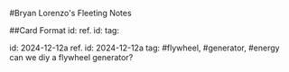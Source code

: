 #Bryan Lorenzo's Fleeting Notes

##Card Format
id:
ref. id:
tag:


id: 2024-12-12a
ref. id: 2024-12-12a
tag: #flywheel, #generator, #energy
can we diy a flywheel generator?

